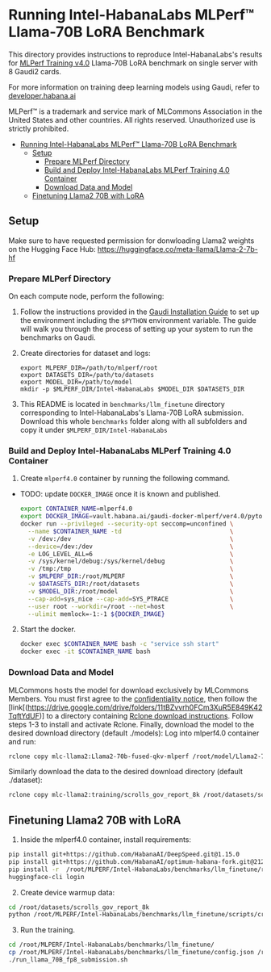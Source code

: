 # Running Intel-HabanaLabs MLPerf™ Llama-70B LoRA Benchmark

This directory provides instructions to reproduce Intel-HabanaLabs's results for [MLPerf Training v4.0](https://habana.ai/since-habanas-last-mlperf-submission/) Llama-70B LoRA benchmark on single server with 8 Gaudi2 cards.

For more information on training deep learning models using Gaudi, refer to [developer.habana.ai](https://developer.habana.ai/resources/)

MLPerf™ is a trademark and service mark of MLCommons Association in the United States and other countries. All rights reserved. Unauthorized use is strictly prohibited.

- [Running Intel-HabanaLabs MLPerf™ Llama-70B LoRA Benchmark](#running-intel-habanalabs-mlperf-llama-70b-lora-benchmark)
  - [Setup](#setup)
    - [Prepare MLPerf Directory](#prepare-mlperf-directory)
    - [Build and Deploy Intel-HabanaLabs MLPerf Training 4.0 Container](#build-and-deploy-intel-habanalabs-mlperf-training-40-container)
    - [Download Data and Model](#download-data-and-model)
  - [Finetuning Llama2 70B with LoRA](#finetuning-llama2-70b-with-lora)

## Setup

Make sure to have requested permission for donwloading Llama2 weights on the Hugging Face Hub: https://huggingface.co/meta-llama/Llama-2-7b-hf

### Prepare MLPerf Directory

On each compute node, perform the following:

1. Follow the instructions provided in the [Gaudi Installation
Guide](https://docs.habana.ai/en/latest/Installation_Guide/index.html) to set up the
environment including the `$PYTHON` environment variable.
The guide will walk you through the process of setting up your system to run the benchmarks on Gaudi.

1. Create directories for dataset and logs:
    ```
    export MLPERF_DIR=/path/to/mlperf/root
    export DATASETS_DIR=/path/to/datasets
    export MODEL_DIR=/path/to/model
    mkdir -p $MLPERF_DIR/Intel-HabanaLabs $MODEL_DIR $DATASETS_DIR
    ```

2. This README is located in `benchmarks/llm_finetune` directory corresponding to Intel-HabanaLabs's Llama-70B LoRA submission.
Download this whole `benchmarks` folder along with all subfolders and copy it under `$MLPERF_DIR/Intel-HabanaLabs`

### Build and Deploy Intel-HabanaLabs MLPerf Training 4.0 Container

1. Create `mlperf4.0` container by running the following command.

- TODO: update `DOCKER_IMAGE` once it is known and published.

    ```bash
    export CONTAINER_NAME=mlperf4.0
    export DOCKER_IMAGE=vault.habana.ai/gaudi-docker-mlperf/ver4.0/pytorch-installer-2.2.0:1.16.98-46
    docker run --privileged --security-opt seccomp=unconfined \
      --name $CONTAINER_NAME -td                              \
      -v /dev:/dev                                            \
      --device=/dev:/dev                                      \
      -e LOG_LEVEL_ALL=6                                      \
      -v /sys/kernel/debug:/sys/kernel/debug                  \
      -v /tmp:/tmp                                            \
      -v $MLPERF_DIR:/root/MLPERF                             \
      -v $DATASETS_DIR:/root/datasets                         \
      -v $MODEL_DIR:/root/model                               \
      --cap-add=sys_nice --cap-add=SYS_PTRACE                 \
      --user root --workdir=/root --net=host                  \
      --ulimit memlock=-1:-1 ${DOCKER_IMAGE}
    ```

2. Start the docker.

    ```bash
    docker exec $CONTAINER_NAME bash -c "service ssh start"
    docker exec -it $CONTAINER_NAME bash
    ```

### Download Data and Model

MLCommons hosts the model for download exclusively by MLCommons Members. You must first agree to the [confidentiality notice](https://docs.google.com/forms/d/e/1FAIpQLSc_8VIvRmXM3I8KQaYnKf7gy27Z63BBoI_I1u02f4lw6rBp3g/viewform), then follow the [link[(https://drive.google.com/drive/folders/11tBZvvrh0FCm3XuR5E849K42TqftYdUF)] to a directory containing [Rclone download instructions](https://docs.google.com/document/d/1Yp2T_TsVfg8uEoEv0wa-dGP4R7r1EOHucTvDNWznWzE/edit#heading=h.at8a3matgbrk). Follow steps 1-3 to install and activate Rclone. Finally, download the model to the desired download directory (default ./models):
Log into mlperf4.0 container and run:
```bash
rclone copy mlc-llama2:Llama2-70b-fused-qkv-mlperf /root/model/Llama2-70b-fused-qkv-mlperf -P
```
Similarly download the data to the desired download directory (default ./dataset):
```bash
rclone copy mlc-llama2:training/scrolls_gov_report_8k /root/datasets/scrolls_gov_report_8k -P
```


## Finetuning Llama2 70B with LoRA

1. Inside the mlperf4.0 container, install requirements:
```bash
pip install git+https://github.com/HabanaAI/DeepSpeed.git@1.15.0
pip install git+https://github.com/HabanaAI/optimum-habana-fork.git@21284ed
pip install -r  /root/MLPERF/Intel-HabanaLabs/benchmarks/llm_finetune/requirements.txt
huggingface-cli login
```
2. Create device warmup data:
```bash
cd /root/datasets/scrolls_gov_report_8k
python /root/MLPERF/Intel-HabanaLabs/benchmarks/llm_finetune/scripts/create_warmup_data.py
```

3. Run the training.
```bash
cd /root/MLPERF/Intel-HabanaLabs/benchmarks/llm_finetune/
cp /root/MLPERF/Intel-HabanaLabs/benchmarks/llm_finetune/config.json /root/model/Llama2-70b-fused-qkv-mlperf/
./run_llama_70B_fp8_submission.sh
```

